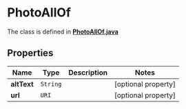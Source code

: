 

# PhotoAllOf

The class is defined in **[PhotoAllOf.java](../../src/main/java/example/micronaut/model/PhotoAllOf.java)**

## Properties

Name | Type | Description | Notes
------------ | ------------- | ------------- | -------------
**altText** | `String` |  |  [optional property]
**url** | `URI` |  |  [optional property]




